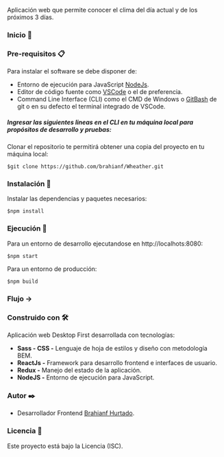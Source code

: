 <!-- ![](https://) -->

Aplicación web que permite conocer el clima del día actual y de los próximos 3 días.

### Inicio 🚀

### Pre-requisitos 📋
Para instalar el software se debe disponer de:
* Entorno de ejecución para JavaScript [NodeJs](https://nodejs.org/es/).
* Editor de código fuente como [VSCode](https://code.visualstudio.com/) o el de preferencia.
* Command Line Interface (CLI) como el CMD  de Windows o  [GitBash](https://git-scm.com/downloads) de git o en su defecto el terminal integrado de VSCode.

##### Ingresar las siguientes lineas en el CLI en tu máquina local para propósitos de desarrollo y pruebas:

Clonar el repositorio te permitirá obtener una copia del proyecto en tu máquina local:
```
$git clone https://github.com/brahianf/Wheather.git
```
### Instalación 🧰
Instalar las dependencias y paquetes necesarios:
````
$npm install
````
### Ejecución 🔧
Para un entorno de desarrollo ejecutandose en http://localhots:8080:
```
$npm start
```
Para un entorno de producción:
```
$npm build
```

### Flujo ->

### Construido con 🛠️
Aplicación web Desktop First desarrollada con tecnologías:

*  **Sass - CSS -** Lenguaje de hoja de estilos y diseño con metodología BEM.
*  **ReactJs -** Framework para desarrollo frontend e interfaces de usuario.
*  **Redux -** Manejo del estado de la aplicación.
*  **NodeJS -**  Entorno de ejecución para JavaScript.

### Autor ✒️
* Desarrollador Frontend [Brahianf Hurtado](https://github.com/brahianf).

### Licencia 📄
Este proyecto está bajo la Licencia (ISC).